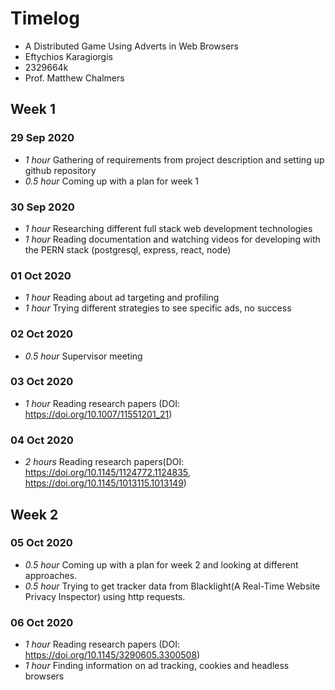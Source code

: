 # Timelog

* A Distributed Game Using Adverts in Web Browsers
* Eftychios Karagiorgis
* 2329664k
* Prof. Matthew Chalmers

## Week 1

### 29 Sep 2020

* *1 hour* Gathering of requirements from project description and setting up github repository
* *0.5 hour* Coming up with a plan for week 1

### 30 Sep 2020

* *1 hour* Researching different full stack web development technologies 
* *1 hour* Reading documentation and watching videos for developing with the PERN stack (postgresql, express, react, node)

### 01 Oct 2020

* *1 hour* Reading about ad targeting and profiling
* *1 hour* Trying different strategies to see specific ads, no success 

### 02 Oct 2020

* *0.5 hour* Supervisor meeting

### 03 Oct 2020

* *1 hour* Reading research papers (DOI: https://doi.org/10.1007/11551201_21)

### 04 Oct 2020

* *2 hours* Reading research papers(DOI: https://doi.org/10.1145/1124772.1124835, https://doi.org/10.1145/1013115.1013149)

## Week 2

### 05 Oct 2020

* *0.5 hour* Coming up with a plan for week 2 and looking at different approaches.
* *0.5 hour* Trying to get tracker data from Blacklight(A Real-Time Website Privacy Inspector) using http requests.

### 06 Oct 2020

* *1 hour* Reading research papers (DOI: https://doi.org/10.1145/3290605.3300508)
* *1 hour* Finding information on ad tracking, cookies and headless browsers
